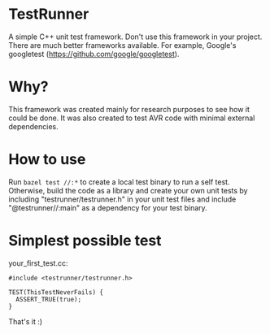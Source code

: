 # TestRunner
A simple C++ unit test framework.
Don't use this framework in your project. There are much better frameworks available. For example, Google's googletest (https://github.com/google/googletest).

# Why?
This framework was created mainly for research purposes to see how it could be done. It was also created to test AVR code with minimal external dependencies.

# How to use
Run `bazel test //:*` to create a local test binary to run a self test.
Otherwise, build the code as a library and create your own unit tests by including "testrunner/testrunner.h" in your unit test files and include "@testrunner//:main" as a dependency for your test binary.

# Simplest possible test

your_first_test.cc:

    #include <testrunner/testrunner.h>

    TEST(ThisTestNeverFails) {
      ASSERT_TRUE(true);
    }

That's it :)